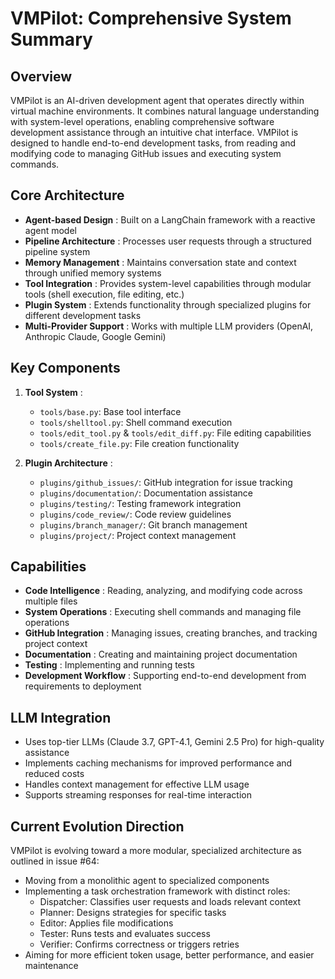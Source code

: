 # VMPilot: Comprehensive System Summary

## Overview

VMPilot is an AI-driven development agent that operates directly within virtual machine environments. It combines natural language understanding with system-level operations, enabling comprehensive software development assistance through an intuitive chat interface. VMPilot is designed to handle end-to-end development tasks, from reading and modifying code to managing GitHub issues and executing system commands.

## Core Architecture

  - **Agent-based Design** : Built on a LangChain framework with a reactive agent model
  - **Pipeline Architecture** : Processes user requests through a structured pipeline system
  - **Memory Management** : Maintains conversation state and context through unified memory systems
  - **Tool Integration** : Provides system-level capabilities through modular tools (shell execution, file editing, etc.)
  - **Plugin System** : Extends functionality through specialized plugins for different development tasks
  - **Multi-Provider Support** : Works with multiple LLM providers (OpenAI, Anthropic Claude, Google Gemini)

## Key Components

1.  **Tool System** :
    
      - `tools/base.py`: Base tool interface
      - `tools/shelltool.py`: Shell command execution
      - `tools/edit_tool.py` & `tools/edit_diff.py`: File editing capabilities
      - `tools/create_file.py`: File creation functionality

2.  **Plugin Architecture** :
    
      - `plugins/github_issues/`: GitHub integration for issue tracking
      - `plugins/documentation/`: Documentation assistance
      - `plugins/testing/`: Testing framework integration
      - `plugins/code_review/`: Code review guidelines
      - `plugins/branch_manager/`: Git branch management
      - `plugins/project/`: Project context management

## Capabilities

  - **Code Intelligence** : Reading, analyzing, and modifying code across multiple files
  - **System Operations** : Executing shell commands and managing file operations
  - **GitHub Integration** : Managing issues, creating branches, and tracking project context
  - **Documentation** : Creating and maintaining project documentation
  - **Testing** : Implementing and running tests
  - **Development Workflow** : Supporting end-to-end development from requirements to deployment

## LLM Integration

  - Uses top-tier LLMs (Claude 3.7, GPT-4.1, Gemini 2.5 Pro) for high-quality assistance
  - Implements caching mechanisms for improved performance and reduced costs
  - Handles context management for effective LLM usage
  - Supports streaming responses for real-time interaction

## Current Evolution Direction

VMPilot is evolving toward a more modular, specialized architecture as outlined in issue \#64:

  - Moving from a monolithic agent to specialized components
  - Implementing a task orchestration framework with distinct roles:
      - Dispatcher: Classifies user requests and loads relevant context
      - Planner: Designs strategies for specific tasks
      - Editor: Applies file modifications
      - Tester: Runs tests and evaluates success
      - Verifier: Confirms correctness or triggers retries
  - Aiming for more efficient token usage, better performance, and easier maintenance

